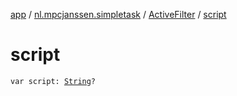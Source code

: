 [app](../../index.md) / [nl.mpcjanssen.simpletask](../index.md) / [ActiveFilter](index.md) / [script](.)

# script

`var script: `[`String`](https://kotlinlang.org/api/latest/jvm/stdlib/kotlin/-string/index.html)`?`